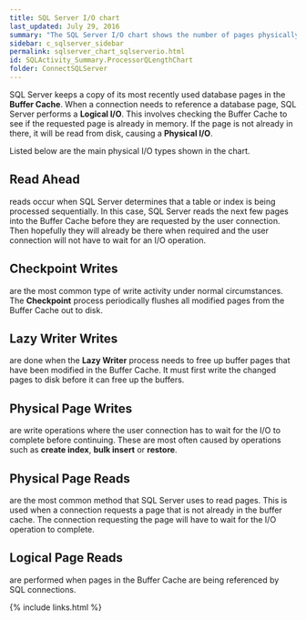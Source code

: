 ```yaml
---
title: SQL Server I/O chart
last_updated: July 29, 2016
summary: "The SQL Server I/O chart shows the number of pages physically read from, and written to, disk by SQL Server."
sidebar: c_sqlserver_sidebar
permalink: sqlserver_chart_sqlserverio.html
id: SQLActivity_Summary.ProcessorQLengthChart
folder: ConnectSQLServer
---
```



SQL Server keeps a copy of its most recently used database pages in the **Buffer Cache**. When a connection needs to reference a database page, SQL Server performs a **Logical I/O**. This involves checking the Buffer Cache to see if the requested page is already in memory. If the page is not already in there, it will be read from disk, causing a **Physical I/O**.

Listed below are the main physical I/O types shown in the chart.

## Read Ahead

reads occur when SQL Server determines that a table or index is being processed sequentially. In this case, SQL Server reads the next few pages into the Buffer Cache before they are requested by the user connection. Then hopefully they will already be there when required and the user connection will not have to wait for an I/O operation.

## Checkpoint Writes

are the most common type of write activity under normal circumstances. The **Checkpoint** process periodically flushes all modified pages from the Buffer Cache out to disk.

## Lazy Writer Writes

are done when the **Lazy Writer** process needs to free up buffer pages that have been modified in the Buffer Cache. It must first write the changed pages to disk before it can free up the buffers.

## Physical Page Writes

are write operations where the user connection has to wait for the I/O to complete before continuing. These are most often caused by operations such as **create index**, **bulk insert** or **restore**.

## Physical Page Reads

are the most common method that SQL Server uses to read pages. This is used when a connection requests a page that is not already in the buffer cache. The connection requesting the page will have to wait for the I/O operation to complete.

## Logical Page Reads

are performed when pages in the Buffer Cache are being referenced by SQL connections.


{% include links.html %}
